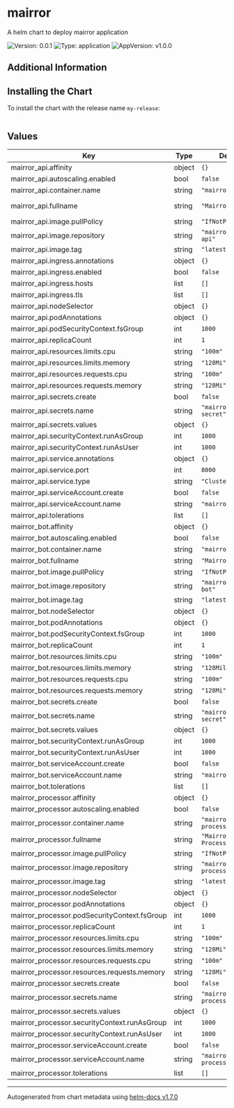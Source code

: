 # mairror

A helm chart to deploy mairror application

![Version: 0.0.1](https://img.shields.io/badge/Version-0.0.1-informational?style=flat-square) ![Type: application](https://img.shields.io/badge/Type-application-informational?style=flat-square) ![AppVersion: v1.0.0](https://img.shields.io/badge/AppVersion-v1.0.0-informational?style=flat-square)

## Additional Information

## Installing the Chart

To install the chart with the release name `my-release`:

```console
```

## Values

| Key | Type | Default | Description |
|-----|------|---------|-------------|
| mairror_api.affinity | object | `{}` |  |
| mairror_api.autoscaling.enabled | bool | `false` |  |
| mairror_api.container.name | string | `"mairror-api"` |  |
| mairror_api.fullname | string | `"Mairror API"` | This is the fullname |
| mairror_api.image.pullPolicy | string | `"IfNotPresent"` |  |
| mairror_api.image.repository | string | `"mairror/mairror-api"` |  |
| mairror_api.image.tag | string | `"latest"` |  |
| mairror_api.ingress.annotations | object | `{}` |  |
| mairror_api.ingress.enabled | bool | `false` |  |
| mairror_api.ingress.hosts | list | `[]` |  |
| mairror_api.ingress.tls | list | `[]` |  |
| mairror_api.nodeSelector | object | `{}` |  |
| mairror_api.podAnnotations | object | `{}` |  |
| mairror_api.podSecurityContext.fsGroup | int | `1000` |  |
| mairror_api.replicaCount | int | `1` |  |
| mairror_api.resources.limits.cpu | string | `"100m"` |  |
| mairror_api.resources.limits.memory | string | `"128Mi"` |  |
| mairror_api.resources.requests.cpu | string | `"100m"` |  |
| mairror_api.resources.requests.memory | string | `"128Mi"` |  |
| mairror_api.secrets.create | bool | `false` |  |
| mairror_api.secrets.name | string | `"mairror-api-secret"` |  |
| mairror_api.secrets.values | object | `{}` |  |
| mairror_api.securityContext.runAsGroup | int | `1000` |  |
| mairror_api.securityContext.runAsUser | int | `1000` |  |
| mairror_api.service.annotations | object | `{}` |  |
| mairror_api.service.port | int | `8000` |  |
| mairror_api.service.type | string | `"ClusterIP"` |  |
| mairror_api.serviceAccount.create | bool | `false` |  |
| mairror_api.serviceAccount.name | string | `"mairror-api"` |  |
| mairror_api.tolerations | list | `[]` |  |
| mairror_bot.affinity | object | `{}` |  |
| mairror_bot.autoscaling.enabled | bool | `false` |  |
| mairror_bot.container.name | string | `"mairror-bot"` |  |
| mairror_bot.fullname | string | `"Mairror Bot"` |  |
| mairror_bot.image.pullPolicy | string | `"IfNotPresent"` |  |
| mairror_bot.image.repository | string | `"mairror/mairror-bot"` |  |
| mairror_bot.image.tag | string | `"latest"` |  |
| mairror_bot.nodeSelector | object | `{}` |  |
| mairror_bot.podAnnotations | object | `{}` |  |
| mairror_bot.podSecurityContext.fsGroup | int | `1000` |  |
| mairror_bot.replicaCount | int | `1` |  |
| mairror_bot.resources.limits.cpu | string | `"100m"` |  |
| mairror_bot.resources.limits.memory | string | `"128Milatest"` |  |
| mairror_bot.resources.requests.cpu | string | `"100m"` |  |
| mairror_bot.resources.requests.memory | string | `"128Mi"` |  |
| mairror_bot.secrets.create | bool | `false` |  |
| mairror_bot.secrets.name | string | `"mairror-bot-secret"` |  |
| mairror_bot.secrets.values | object | `{}` |  |
| mairror_bot.securityContext.runAsGroup | int | `1000` |  |
| mairror_bot.securityContext.runAsUser | int | `1000` |  |
| mairror_bot.serviceAccount.create | bool | `false` |  |
| mairror_bot.serviceAccount.name | string | `"mairror-bot"` |  |
| mairror_bot.tolerations | list | `[]` |  |
| mairror_processor.affinity | object | `{}` |  |
| mairror_processor.autoscaling.enabled | bool | `false` |  |
| mairror_processor.container.name | string | `"mairror-processor"` |  |
| mairror_processor.fullname | string | `"Mairror Processor"` |  |
| mairror_processor.image.pullPolicy | string | `"IfNotPresent"` |  |
| mairror_processor.image.repository | string | `"mairror/mairror-processor"` |  |
| mairror_processor.image.tag | string | `"latest"` |  |
| mairror_processor.nodeSelector | object | `{}` |  |
| mairror_processor.podAnnotations | object | `{}` |  |
| mairror_processor.podSecurityContext.fsGroup | int | `1000` |  |
| mairror_processor.replicaCount | int | `1` |  |
| mairror_processor.resources.limits.cpu | string | `"100m"` |  |
| mairror_processor.resources.limits.memory | string | `"128Mi"` |  |
| mairror_processor.resources.requests.cpu | string | `"100m"` |  |
| mairror_processor.resources.requests.memory | string | `"128Mi"` |  |
| mairror_processor.secrets.create | bool | `false` |  |
| mairror_processor.secrets.name | string | `"mairror-processor-secret"` |  |
| mairror_processor.secrets.values | object | `{}` |  |
| mairror_processor.securityContext.runAsGroup | int | `1000` |  |
| mairror_processor.securityContext.runAsUser | int | `1000` |  |
| mairror_processor.serviceAccount.create | bool | `false` |  |
| mairror_processor.serviceAccount.name | string | `"mairror-processor"` |  |
| mairror_processor.tolerations | list | `[]` |  |

----------------------------------------------
Autogenerated from chart metadata using [helm-docs v1.7.0](https://github.com/norwoodj/helm-docs/releases/v1.7.0)
